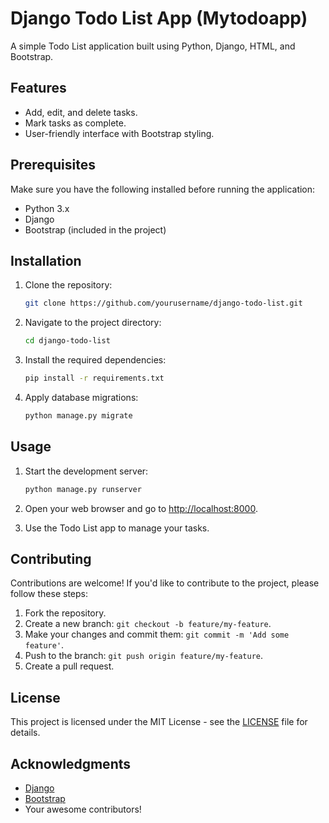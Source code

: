 # Django Todo List App (Mytodoapp)

A simple Todo List application built using Python, Django, HTML, and Bootstrap.

## Features

- Add, edit, and delete tasks.
- Mark tasks as complete.
- User-friendly interface with Bootstrap styling.

## Prerequisites

Make sure you have the following installed before running the application:

- Python 3.x
- Django
- Bootstrap (included in the project)

## Installation

1. Clone the repository:

    ```bash
    git clone https://github.com/yourusername/django-todo-list.git
    ```

2. Navigate to the project directory:

    ```bash
    cd django-todo-list
    ```

3. Install the required dependencies:

    ```bash
    pip install -r requirements.txt
    ```

4. Apply database migrations:

    ```bash
    python manage.py migrate
    ```

## Usage

1. Start the development server:

    ```bash
    python manage.py runserver
    ```

2. Open your web browser and go to [http://localhost:8000](http://localhost:8000).

3. Use the Todo List app to manage your tasks.

## Contributing

Contributions are welcome! If you'd like to contribute to the project, please follow these steps:

1. Fork the repository.
2. Create a new branch: `git checkout -b feature/my-feature`.
3. Make your changes and commit them: `git commit -m 'Add some feature'`.
4. Push to the branch: `git push origin feature/my-feature`.
5. Create a pull request.

## License

This project is licensed under the MIT License - see the [LICENSE](LICENSE) file for details.

## Acknowledgments

- [Django](https://www.djangoproject.com/)
- [Bootstrap](https://getbootstrap.com/)
- Your awesome contributors!


